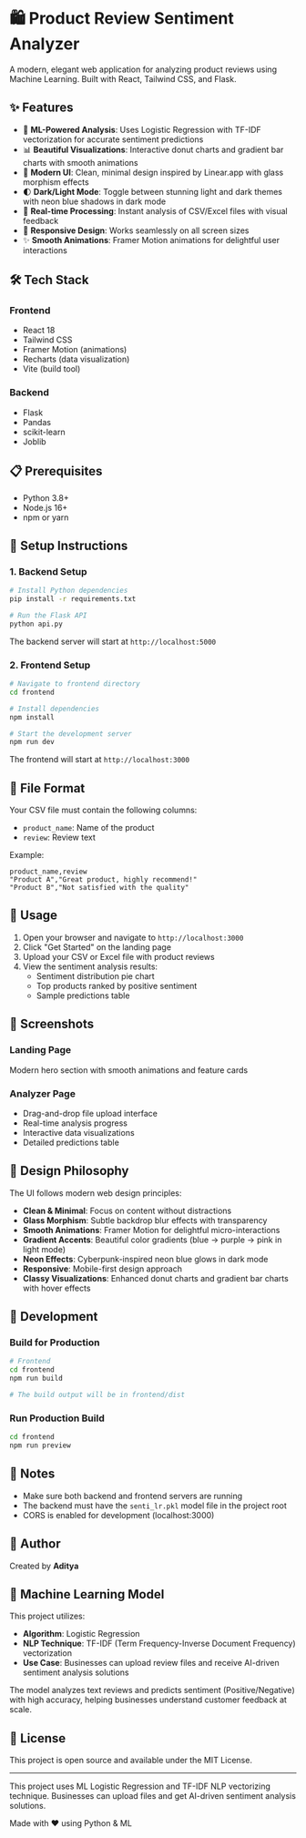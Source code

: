 # 🛍️ Product Review Sentiment Analyzer

A modern, elegant web application for analyzing product reviews using Machine Learning. Built with React, Tailwind CSS, and Flask.

## ✨ Features

- 🤖 **ML-Powered Analysis**: Uses Logistic Regression with TF-IDF vectorization for accurate sentiment predictions
- 📊 **Beautiful Visualizations**: Interactive donut charts and gradient bar charts with smooth animations
- 🎨 **Modern UI**: Clean, minimal design inspired by Linear.app with glass morphism effects
- 🌓 **Dark/Light Mode**: Toggle between stunning light and dark themes with neon blue shadows in dark mode
- 🚀 **Real-time Processing**: Instant analysis of CSV/Excel files with visual feedback
- 📱 **Responsive Design**: Works seamlessly on all screen sizes
- ✨ **Smooth Animations**: Framer Motion animations for delightful user interactions

## 🛠️ Tech Stack

### Frontend
- React 18
- Tailwind CSS
- Framer Motion (animations)
- Recharts (data visualization)
- Vite (build tool)

### Backend
- Flask
- Pandas
- scikit-learn
- Joblib

## 📋 Prerequisites

- Python 3.8+
- Node.js 16+
- npm or yarn

## 🚀 Setup Instructions

### 1. Backend Setup

```bash
# Install Python dependencies
pip install -r requirements.txt

# Run the Flask API
python api.py
```

The backend server will start at `http://localhost:5000`

### 2. Frontend Setup

```bash
# Navigate to frontend directory
cd frontend

# Install dependencies
npm install

# Start the development server
npm run dev
```

The frontend will start at `http://localhost:3000`

## 📁 File Format

Your CSV file must contain the following columns:
- `product_name`: Name of the product
- `review`: Review text

Example:
```csv
product_name,review
"Product A","Great product, highly recommend!"
"Product B","Not satisfied with the quality"
```

## 🎯 Usage

1. Open your browser and navigate to `http://localhost:3000`
2. Click "Get Started" on the landing page
3. Upload your CSV or Excel file with product reviews
4. View the sentiment analysis results:
   - Sentiment distribution pie chart
   - Top products ranked by positive sentiment
   - Sample predictions table

## 📸 Screenshots

### Landing Page
Modern hero section with smooth animations and feature cards

### Analyzer Page
- Drag-and-drop file upload interface
- Real-time analysis progress
- Interactive data visualizations
- Detailed predictions table

## 🎨 Design Philosophy

The UI follows modern web design principles:
- **Clean & Minimal**: Focus on content without distractions
- **Glass Morphism**: Subtle backdrop blur effects with transparency
- **Smooth Animations**: Framer Motion for delightful micro-interactions
- **Gradient Accents**: Beautiful color gradients (blue → purple → pink in light mode)
- **Neon Effects**: Cyberpunk-inspired neon blue glows in dark mode
- **Responsive**: Mobile-first design approach
- **Classy Visualizations**: Enhanced donut charts and gradient bar charts with hover effects

## 🔧 Development

### Build for Production

```bash
# Frontend
cd frontend
npm run build

# The build output will be in frontend/dist
```

### Run Production Build

```bash
cd frontend
npm run preview
```

## 📝 Notes

- Make sure both backend and frontend servers are running
- The backend must have the `senti_lr.pkl` model file in the project root
- CORS is enabled for development (localhost:3000)

## 👤 Author

Created by **Aditya**

## 🧠 Machine Learning Model

This project utilizes:
- **Algorithm**: Logistic Regression
- **NLP Technique**: TF-IDF (Term Frequency-Inverse Document Frequency) vectorization
- **Use Case**: Businesses can upload review files and receive AI-driven sentiment analysis solutions

The model analyzes text reviews and predicts sentiment (Positive/Negative) with high accuracy, helping businesses understand customer feedback at scale.

## 📄 License

This project is open source and available under the MIT License.

---

This project uses ML Logistic Regression and TF-IDF NLP vectorizing technique.
Businesses can upload files and get AI-driven sentiment analysis solutions.

Made with ❤️ using Python & ML
